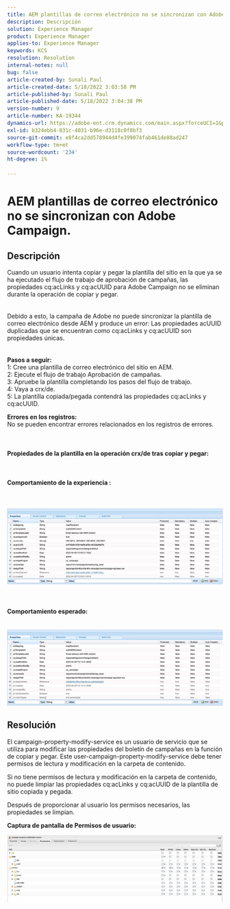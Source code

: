 ```yaml
---
title: AEM plantillas de correo electrónico no se sincronizan con Adobe Campaign.
description: Descripción
solution: Experience Manager
product: Experience Manager
applies-to: Experience Manager
keywords: KCS
resolution: Resolution
internal-notes: null
bug: false
article-created-by: Sunali Paul
article-created-date: 5/18/2022 3:03:58 PM
article-published-by: Sunali Paul
article-published-date: 5/18/2022 3:04:38 PM
version-number: 9
article-number: KA-19344
dynamics-url: https://adobe-ent.crm.dynamics.com/main.aspx?forceUCI=1&pagetype=entityrecord&etn=knowledgearticle&id=69a1eeb9-bbd6-ec11-a7b5-000d3a3adbfc
exl-id: b324ebb4-831c-4031-b96e-d3118c0f8bf3
source-git-commit: e8f4ca2dd578944d4fe399074fab461de88ad247
workflow-type: tm+mt
source-wordcount: '234'
ht-degree: 1%

---
```


# AEM plantillas de correo electrónico no se sincronizan con Adobe Campaign.

## Descripción

Cuando un usuario intenta copiar y pegar la plantilla del sitio en la que ya se ha ejecutado el flujo de trabajo de aprobación de campañas, las propiedades cq:acLinks y cq:acUUID para Adobe Campaign no se eliminan durante la operación de copiar y pegar.
<br> <br><br>Debido a esto, la campaña de Adobe no puede sincronizar la plantilla de correo electrónico desde AEM y produce un error: Las propiedades acUUID duplicadas que se encuentran como cq:acLinks y cq:acUUID son propiedades únicas.
<br> <br><br><b>Pasos a seguir:</b>
<br>1: Cree una plantilla de correo electrónico del sitio en AEM.
<br>2: Ejecute el flujo de trabajo Aprobación de campañas.
<br>3: Apruebe la plantilla completando los pasos del flujo de trabajo.
<br>4: Vaya a crx/de.
<br>5: La plantilla copiada/pegada contendrá las propiedades cq:acLinks y cq:acUUID.

<b>Errores en los registros:</b>
<br>No se pueden encontrar errores relacionados en los registros de errores.<br><br> <br><br><b>Propiedades de la plantilla en la operación crx/de tras copiar y pegar:</b><br><br> <br><br><b>Comportamiento de la experiencia :</b><br><br> <br><br>![](assets/___6aa1eeb9-bbd6-ec11-a7b5-000d3a3adbfc___.jpeg)<br><br> <br><br><b>Comportamiento esperado:</b>
<br> <br><br>![](assets/___6ca1eeb9-bbd6-ec11-a7b5-000d3a3adbfc___.jpeg)

## Resolución


El campaign-property-modify-service es un usuario de servicio que se utiliza para modificar las propiedades del boletín de campañas en la función de copiar y pegar.
Este user-campaign-property-modify-service debe tener permisos de lectura y modificación en la carpeta de contenido.

Si no tiene permisos de lectura y modificación en la carpeta de contenido, no puede limpiar las propiedades cq:acLinks y cq:acUUID de la plantilla de sitio copiada y pegada.

Después de proporcionar al usuario los permisos necesarios, las propiedades se limpian.

<b>Captura de pantalla de Permisos de usuario:</b>

![](assets/5443ef52-35cc-ec11-a7b5-6045bd00db33.png)
